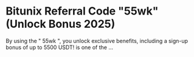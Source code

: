 # Bitunix Referral Code "55wk" (Unlock Bonus 2025)
By using the " 55wk ", you unlock exclusive benefits, including a sign-up bonus of up to 5500 USDT! is one of the ...
